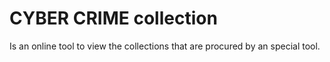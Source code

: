 # CYBER CRIME collection

Is an online tool to view the collections that are procured by an special tool.
